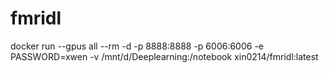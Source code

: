 # fmridl
docker run --gpus all --rm -d -p 8888:8888 -p 6006:6006 -e PASSWORD=xwen -v /mnt/d/Deeplearning:/notebook xin0214/fmridl:latest
